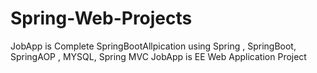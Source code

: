 # Spring-Web-Projects

JobApp is Complete SpringBootAllpication using Spring , SpringBoot, SpringAOP , MYSQL, Spring MVC
JobApp is EE Web Application Project


